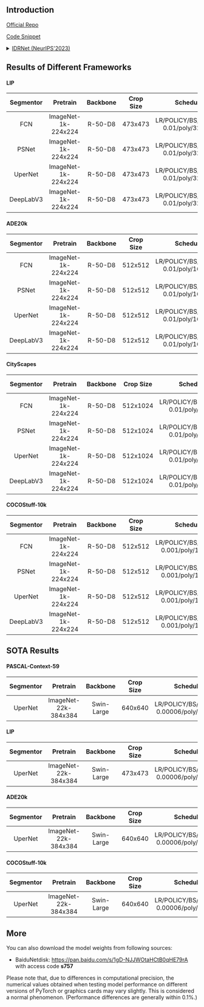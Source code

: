 ## Introduction

<a href="https://github.com/SegmentationBLWX/sssegmentation">Official Repo</a>

<a href="https://github.com/SegmentationBLWX/sssegmentation/blob/main/ssseg/modules/models/segmentors/idrnet/idrnet.py">Code Snippet</a>

<details>
<summary align="left"><a href="https://arxiv.org/pdf/2310.10755.pdf">IDRNet (NeurIPS'2023)</a></summary>

```latex
@inproceedings{jin2023idrnet,
    title={IDRNet: Intervention-Driven Relation Network for Semantic Segmentation},
    author={Jin, Zhenchao and Hu, Xiaowei and Zhu, Lingting and Song, Luchuan and Yuan, Li and Yu, Lequan},
    booktitle={Thirty-Seventh Conference on Neural Information Processing Systems},
    year={2023}
}
```

</details>


## Results of Different Frameworks

#### LIP
| Segmentor     | Pretrain               | Backbone     | Crop Size  | Schedule                                | Train/Eval Set  | mIoU             | Download                                                                                                                                                                                                                                                                                                                                                                                               |
| :-:           | :-:                    | :-:          | :-:        | :-:                                     | :-:             | :-:              | :-:                                                                                                                                                                                                                                                                                                                                                                                                    |
| FCN           | ImageNet-1k-224x224    | R-50-D8      | 473x473    | LR/POLICY/BS/EPOCH: 0.01/poly/32/150    | train/val       | 51.24%           | [cfg](https://raw.githubusercontent.com/SegmentationBLWX/sssegmentation/main/ssseg/configs/idrnet/idrnet_fcn_resnet50os8_lip.py) &#124; [model](https://github.com/SegmentationBLWX/modelstore/releases/download/ssseg_idrnet/idrnet_fcn_resnet50os8_lip.pth) &#124; [log](https://github.com/SegmentationBLWX/modelstore/releases/download/ssseg_idrnet/idrnet_fcn_resnet50os8_lip.log)               |
| PSNet         | ImageNet-1k-224x224    | R-50-D8      | 473x473    | LR/POLICY/BS/EPOCH: 0.01/poly/32/150    | train/val       | 53.29%           | [cfg](https://raw.githubusercontent.com/SegmentationBLWX/sssegmentation/main/ssseg/configs/idrnet/idrnet_ppm_resnet50os8_lip.py) &#124; [model](https://github.com/SegmentationBLWX/modelstore/releases/download/ssseg_idrnet/idrnet_ppm_resnet50os8_lip.pth) &#124; [log](https://github.com/SegmentationBLWX/modelstore/releases/download/ssseg_idrnet/idrnet_ppm_resnet50os8_lip.log)               |
| UperNet       | ImageNet-1k-224x224    | R-50-D8      | 473x473    | LR/POLICY/BS/EPOCH: 0.01/poly/32/150    | train/val       | 54.00%           | [cfg](https://raw.githubusercontent.com/SegmentationBLWX/sssegmentation/main/ssseg/configs/idrnet/idrnet_upernet_resnet50os8_lip.py) &#124; [model](https://github.com/SegmentationBLWX/modelstore/releases/download/ssseg_idrnet/idrnet_upernet_resnet50os8_lip.pth) &#124; [log](https://github.com/SegmentationBLWX/modelstore/releases/download/ssseg_idrnet/idrnet_upernet_resnet50os8_lip.log)   |
| DeepLabV3     | ImageNet-1k-224x224    | R-50-D8      | 473x473    | LR/POLICY/BS/EPOCH: 0.01/poly/32/150    | train/val       | 53.87%           | [cfg](https://raw.githubusercontent.com/SegmentationBLWX/sssegmentation/main/ssseg/configs/idrnet/idrnet_aspp_resnet50os8_lip.py) &#124; [model](https://github.com/SegmentationBLWX/modelstore/releases/download/ssseg_idrnet/idrnet_aspp_resnet50os8_lip.pth) &#124; [log](https://github.com/SegmentationBLWX/modelstore/releases/download/ssseg_idrnet/idrnet_aspp_resnet50os8_lip.log)            |

#### ADE20k
| Segmentor     | Pretrain               | Backbone     | Crop Size  | Schedule                                | Train/Eval Set  | mIoU             | Download                                                                                                                                                                                                                                                                                                                                                                                                      |
| :-:           | :-:                    | :-:          | :-:        | :-:                                     | :-:             | :-:              | :-:                                                                                                                                                                                                                                                                                                                                                                                                           |
| FCN           | ImageNet-1k-224x224    | R-50-D8      | 512x512    | LR/POLICY/BS/EPOCH: 0.01/poly/16/130    | train/val       | 43.61%           | [cfg](https://raw.githubusercontent.com/SegmentationBLWX/sssegmentation/main/ssseg/configs/idrnet/idrnet_fcn_resnet50os8_ade20k.py) &#124; [model](https://github.com/SegmentationBLWX/modelstore/releases/download/ssseg_idrnet/idrnet_fcn_resnet50os8_ade20k.pth) &#124; [log](https://github.com/SegmentationBLWX/modelstore/releases/download/ssseg_idrnet/idrnet_fcn_resnet50os8_ade20k.log)             |
| PSNet         | ImageNet-1k-224x224    | R-50-D8      | 512x512    | LR/POLICY/BS/EPOCH: 0.01/poly/16/130    | train/val       | 44.02%           | [cfg](https://raw.githubusercontent.com/SegmentationBLWX/sssegmentation/main/ssseg/configs/idrnet/idrnet_ppm_resnet50os8_ade20k.py) &#124; [model](https://github.com/SegmentationBLWX/modelstore/releases/download/ssseg_idrnet/idrnet_ppm_resnet50os8_ade20k.pth) &#124; [log](https://github.com/SegmentationBLWX/modelstore/releases/download/ssseg_idrnet/idrnet_ppm_resnet50os8_ade20k.log)             |
| UperNet       | ImageNet-1k-224x224    | R-50-D8      | 512x512    | LR/POLICY/BS/EPOCH: 0.01/poly/16/130    | train/val       | 44.84%           | [cfg](https://raw.githubusercontent.com/SegmentationBLWX/sssegmentation/main/ssseg/configs/idrnet/idrnet_upernet_resnet50os8_ade20k.py) &#124; [model](https://github.com/SegmentationBLWX/modelstore/releases/download/ssseg_idrnet/idrnet_upernet_resnet50os8_ade20k.pth) &#124; [log](https://github.com/SegmentationBLWX/modelstore/releases/download/ssseg_idrnet/idrnet_upernet_resnet50os8_ade20k.log) |
| DeepLabV3     | ImageNet-1k-224x224    | R-50-D8      | 512x512    | LR/POLICY/BS/EPOCH: 0.01/poly/16/130    | train/val       | 44.75%           | [cfg](https://raw.githubusercontent.com/SegmentationBLWX/sssegmentation/main/ssseg/configs/idrnet/idrnet_aspp_resnet50os8_ade20k.py) &#124; [model](https://github.com/SegmentationBLWX/modelstore/releases/download/ssseg_idrnet/idrnet_aspp_resnet50os8_ade20k.pth) &#124; [log](https://github.com/SegmentationBLWX/modelstore/releases/download/ssseg_idrnet/idrnet_aspp_resnet50os8_ade20k.log)          |

#### CityScapes
| Segmentor     | Pretrain               | Backbone     | Crop Size  | Schedule                                | Train/Eval Set  | mIoU             | Download                                                                                                                                                                                                                                                                                                                                                                                                                  |
| :-:           | :-:                    | :-:          | :-:        | :-:                                     | :-:             | :-:              | :-:                                                                                                                                                                                                                                                                                                                                                                                                                       |
| FCN           | ImageNet-1k-224x224    | R-50-D8      | 512x1024   | LR/POLICY/BS/EPOCH: 0.01/poly/8/220     | train/val       | 79.91%           | [cfg](https://raw.githubusercontent.com/SegmentationBLWX/sssegmentation/main/ssseg/configs/idrnet/idrnet_fcn_resnet50os8_cityscapes.py) &#124; [model](https://github.com/SegmentationBLWX/modelstore/releases/download/ssseg_idrnet/idrnet_fcn_resnet50os8_cityscapes.pth) &#124; [log](https://github.com/SegmentationBLWX/modelstore/releases/download/ssseg_idrnet/idrnet_fcn_resnet50os8_cityscapes.log)             |
| PSNet         | ImageNet-1k-224x224    | R-50-D8      | 512x1024   | LR/POLICY/BS/EPOCH: 0.01/poly/8/220     | train/val       | 79.88%           | [cfg](https://raw.githubusercontent.com/SegmentationBLWX/sssegmentation/main/ssseg/configs/idrnet/idrnet_ppm_resnet50os8_cityscapes.py) &#124; [model](https://github.com/SegmentationBLWX/modelstore/releases/download/ssseg_idrnet/idrnet_ppm_resnet50os8_cityscapes.pth) &#124; [log](https://github.com/SegmentationBLWX/modelstore/releases/download/ssseg_idrnet/idrnet_ppm_resnet50os8_cityscapes.log)             |
| UperNet       | ImageNet-1k-224x224    | R-50-D8      | 512x1024   | LR/POLICY/BS/EPOCH: 0.01/poly/8/220     | train/val       | 80.81%           | [cfg](https://raw.githubusercontent.com/SegmentationBLWX/sssegmentation/main/ssseg/configs/idrnet/idrnet_upernet_resnet50os8_cityscapes.py) &#124; [model](https://github.com/SegmentationBLWX/modelstore/releases/download/ssseg_idrnet/idrnet_upernet_resnet50os8_cityscapes.pth) &#124; [log](https://github.com/SegmentationBLWX/modelstore/releases/download/ssseg_idrnet/idrnet_upernet_resnet50os8_cityscapes.log) |
| DeepLabV3     | ImageNet-1k-224x224    | R-50-D8      | 512x1024   | LR/POLICY/BS/EPOCH: 0.01/poly/8/220     | train/val       | 80.69%           | [cfg](https://raw.githubusercontent.com/SegmentationBLWX/sssegmentation/main/ssseg/configs/idrnet/idrnet_aspp_resnet50os8_cityscapes.py) &#124; [model](https://github.com/SegmentationBLWX/modelstore/releases/download/ssseg_idrnet/idrnet_aspp_resnet50os8_cityscapes.pth) &#124; [log](https://github.com/SegmentationBLWX/modelstore/releases/download/ssseg_idrnet/idrnet_aspp_resnet50os8_cityscapes.log)          |

#### COCOStuff-10k
| Segmentor     | Pretrain               | Backbone     | Crop Size  | Schedule                                | Train/Eval Set  | mIoU             | Download                                                                                                                                                                                                                                                                                                                                                                                                                        |
| :-:           | :-:                    | :-:          | :-:        | :-:                                     | :-:             | :-:              | :-:                                                                                                                                                                                                                                                                                                                                                                                                                             |
| FCN           | ImageNet-1k-224x224    | R-50-D8      | 512x512    | LR/POLICY/BS/EPOCH: 0.001/poly/16/110   | train/test      | 38.61%           | [cfg](https://raw.githubusercontent.com/SegmentationBLWX/sssegmentation/main/ssseg/configs/idrnet/idrnet_fcn_resnet50os8_cocostuff10k.py) &#124; [model](https://github.com/SegmentationBLWX/modelstore/releases/download/ssseg_idrnet/idrnet_fcn_resnet50os8_cocostuff10k.pth) &#124; [log](https://github.com/SegmentationBLWX/modelstore/releases/download/ssseg_idrnet/idrnet_fcn_resnet50os8_cocostuff10k.log)             |
| PSNet         | ImageNet-1k-224x224    | R-50-D8      | 512x512    | LR/POLICY/BS/EPOCH: 0.001/poly/16/110   | train/test      | 39.13%           | [cfg](https://raw.githubusercontent.com/SegmentationBLWX/sssegmentation/main/ssseg/configs/idrnet/idrnet_ppm_resnet50os8_cocostuff10k.py) &#124; [model](https://github.com/SegmentationBLWX/modelstore/releases/download/ssseg_idrnet/idrnet_ppm_resnet50os8_cocostuff10k.pth) &#124; [log](https://github.com/SegmentationBLWX/modelstore/releases/download/ssseg_idrnet/idrnet_ppm_resnet50os8_cocostuff10k.log)             |
| UperNet       | ImageNet-1k-224x224    | R-50-D8      | 512x512    | LR/POLICY/BS/EPOCH: 0.001/poly/16/110   | train/test      | 39.35%           | [cfg](https://raw.githubusercontent.com/SegmentationBLWX/sssegmentation/main/ssseg/configs/idrnet/idrnet_upernet_resnet50os8_cocostuff10k.py) &#124; [model](https://github.com/SegmentationBLWX/modelstore/releases/download/ssseg_idrnet/idrnet_upernet_resnet50os8_cocostuff10k.pth) &#124; [log](https://github.com/SegmentationBLWX/modelstore/releases/download/ssseg_idrnet/idrnet_upernet_resnet50os8_cocostuff10k.log) |
| DeepLabV3     | ImageNet-1k-224x224    | R-50-D8      | 512x512    | LR/POLICY/BS/EPOCH: 0.001/poly/16/110   | train/test      | 39.31%           | [cfg](https://raw.githubusercontent.com/SegmentationBLWX/sssegmentation/main/ssseg/configs/idrnet/idrnet_aspp_resnet50os8_cocostuff10k.py) &#124; [model](https://github.com/SegmentationBLWX/modelstore/releases/download/ssseg_idrnet/idrnet_aspp_resnet50os8_cocostuff10k.pth) &#124; [log](https://github.com/SegmentationBLWX/modelstore/releases/download/ssseg_idrnet/idrnet_aspp_resnet50os8_cocostuff10k.log)          |


## SOTA Results

#### PASCAL-Context-59
| Segmentor     | Pretrain               | Backbone     | Crop Size  | Schedule                                | Train/Eval Set  | mIoU/mIoU (ms+flip)             | Download                                                                                                                                                                                                                                                                                                                                                                                                                                       |
| :-:           | :-:                    | :-:          | :-:        | :-:                                     | :-:             | :-:                             | :-:                                                                                                                                                                                                                                                                                                                                                                                                                                            |
| UperNet       | ImageNet-22k-384x384   | Swin-Large   | 640x640    | LR/POLICY/BS/EPOCH: 0.00006/poly/16/260 | train/val       | 63.82%/64.50%                   | [cfg](https://raw.githubusercontent.com/SegmentationBLWX/sssegmentation/main/ssseg/configs/idrnet/idrnet_upernet_swinlarge_pascalcontext59.py) &#124; [model](https://github.com/SegmentationBLWX/modelstore/releases/download/ssseg_idrnet/idrnet_upernet_swinlarge_pascalcontext59.pth) &#124; [log](https://github.com/SegmentationBLWX/modelstore/releases/download/ssseg_idrnet/idrnet_upernet_swinlarge_pascalcontext59.log)             |

#### LIP
| Segmentor     | Pretrain               | Backbone     | Crop Size  | Schedule                                | Train/Eval Set  | mIoU/mIoU (flip)/mIoU (ms+flip) | Download                                                                                                                                                                                                                                                                                                                                                                                                   |
| :-:           | :-:                    | :-:          | :-:        | :-:                                     | :-:             | :-:                             | :-:                                                                                                                                                                                                                                                                                                                                                                                                        |
| UperNet       | ImageNet-22k-384x384   | Swin-Large   | 473x473    | LR/POLICY/BS/EPOCH: 0.00006/poly/16/110 | train/val       | 60.53%/60.83%/61.17%            | [cfg](https://raw.githubusercontent.com/SegmentationBLWX/sssegmentation/main/ssseg/configs/idrnet/idrnet_upernet_swinlarge_lip.py) &#124; [model](https://github.com/SegmentationBLWX/modelstore/releases/download/ssseg_idrnet/idrnet_upernet_swinlarge_lip.pth) &#124; [log](https://github.com/SegmentationBLWX/modelstore/releases/download/ssseg_idrnet/idrnet_upernet_swinlarge_lip.log)             |

#### ADE20k
| Segmentor     | Pretrain               | Backbone     | Crop Size  | Schedule                                | Train/Eval Set  | mIoU/mIoU (ms+flip)             | Download                                                                                                                                                                                                                                                                                                                                                                                                            |
| :-:           | :-:                    | :-:          | :-:        | :-:                                     | :-:             | :-:                             | :-:                                                                                                                                                                                                                                                                                                                                                                                                                 |
| UperNet       | ImageNet-22k-384x384   | Swin-Large   | 640x640    | LR/POLICY/BS/EPOCH: 0.00006/poly/16/130 | train/val       | 53.97%/54.68%                   | [cfg](https://raw.githubusercontent.com/SegmentationBLWX/sssegmentation/main/ssseg/configs/idrnet/idrnet_upernet_swinlarge_ade20k.py) &#124; [model](https://github.com/SegmentationBLWX/modelstore/releases/download/ssseg_idrnet/idrnet_upernet_swinlarge_ade20k.pth) &#124; [log](https://github.com/SegmentationBLWX/modelstore/releases/download/ssseg_idrnet/idrnet_upernet_swinlarge_ade20k.log)             |

#### COCOStuff-10k
| Segmentor     | Pretrain               | Backbone     | Crop Size  | Schedule                                | Train/Eval Set  | mIoU/mIoU (ms+flip)             | Download                                                                                                                                                                                                                                                                                                                                                                                                                              |
| :-:           | :-:                    | :-:          | :-:        | :-:                                     | :-:             | :-:                             | :-:                                                                                                                                                                                                                                                                                                                                                                                                                                   |
| UperNet       | ImageNet-22k-384x384   | Swin-Large   | 640x640    | LR/POLICY/BS/EPOCH: 0.00006/poly/16/110 | train/test      | 49.94%/                     | [cfg](https://raw.githubusercontent.com/SegmentationBLWX/sssegmentation/main/ssseg/configs/idrnet/idrnet_upernet_swinlarge_cocostuff10k.py) &#124; [model](https://github.com/SegmentationBLWX/modelstore/releases/download/ssseg_idrnet/idrnet_upernet_swinlarge_cocostuff10k.pth) &#124; [log](https://github.com/SegmentationBLWX/modelstore/releases/download/ssseg_idrnet/idrnet_upernet_swinlarge_cocostuff10k.log)             |


## More

You can also download the model weights from following sources:

- BaiduNetdisk: https://pan.baidu.com/s/1gD-NJJWOtaHCtB0qHE79rA with access code **s757**

Please note that, due to differences in computational precision, the numerical values obtained when testing model performance on different versions of PyTorch or graphics cards may vary slightly. 
This is considered a normal phenomenon. (Performance differences are generally within 0.1%.)